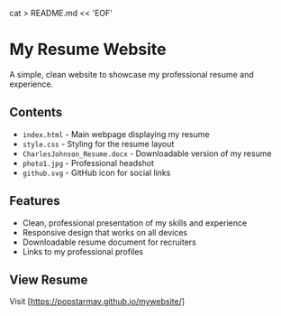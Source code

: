 cat > README.md << 'EOF'
# My Resume Website

A simple, clean website to showcase my professional resume and experience.

## Contents

- `index.html` - Main webpage displaying my resume
- `style.css` - Styling for the resume layout
- `CharlesJohnson_Resume.docx` - Downloadable version of my resume
- `photo1.jpg` - Professional headshot
- `github.svg` - GitHub icon for social links

## Features

- Clean, professional presentation of my skills and experience
- Responsive design that works on all devices
- Downloadable resume document for recruiters
- Links to my professional profiles

## View Resume

Visit [https://popstarmav.github.io/mywebsite/] 

